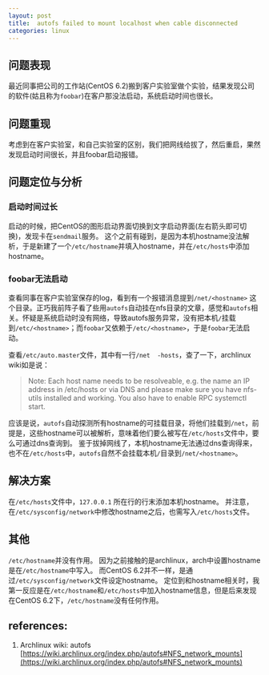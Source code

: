 ```yaml
---
layout: post
title:  autofs failed to mount localhost when cable disconnected
categories: linux
---
```


## 问题表现
最近同事把公司的工作站(CentOS 6.2)搬到客户实验室做个实验，结果发现公司的软件(姑且称为`foobar`)在客户那没法启动，系统启动时间也很长。

## 问题重现
考虑到在客户实验室，和自己实验室的区别，我们把网线给拔了，然后重启，果然发现启动时间很长，并且foobar启动报错。

## 问题定位与分析

### 启动时间过长
启动的时候，把CentOS的图形启动界面切换到文字启动界面(左右箭头即可切换)，发现卡在`sendmail`服务。
这个之前有碰到，是因为本机hostname没法解析，于是新建了一个`/etc/hostname`并填入hostname，并在`/etc/hosts`中添加 hostname。

### foobar无法启动
查看同事在客户实验室保存的log，看到有一个报错消息提到`/net/<hostname>` 这个目录。正巧我前阵子看了些用`autofs`自动挂在nfs目录的文章，感觉和`autofs`相关。怀疑是系统启动时没有网络，导致autofs服务异常，没有把本机`/`挂载到`/etc/<hostname>`；而`foobar`又依赖于`/etc/<hostname>`，于是`foobar`无法启动。

查看`/etc/auto.master`文件，其中有一行`/net  -hosts`，查了一下，archlinux wiki如是说：
> Note: Each host name needs to be resolveable, e.g. the name an IP address in /etc/hosts or via DNS and please make sure you have nfs-utils installed and working. You also have to enable RPC systemctl start.

应该是说，`autofs`自动探测所有hostname的可挂载目录，将他们挂载到`/net`，前提是，这些hostname可以被解析，意味着他们要么被写在`/etc/hosts`文件中，要么可通过dns查询到。
鉴于拔掉网线了，本机hostname无法通过dns查询得来，也不在`/etc/hosts`中，`autofs`自然不会挂载本机`/`目录到`/net/<hostname>`。

## 解决方案
在`/etc/hosts`文件中，`127.0.0.1` 所在行的行末添加本机hostname。
并注意，在`/etc/sysconfig/network`中修改hostname之后，也需写入`/etc/hosts`文件。

## 其他
`/etc/hostname`并没有作用。
因为之前接触的是archlinux，arch中设置hostname是在`/etc/hostname`中写入。
而CentOS 6.2并不一样，是通过`/etc/sysconfig/network`文件设定hostname。
定位到和hostname相关时，我第一反应是在`/etc/hostname`和`/etc/hosts`中加入hostname信息，但是后来发现在CentOS 6.2下，`/etc/hostname`没有任何作用。




## references:
1. Archlinux wiki: autofs
[https://wiki.archlinux.org/index.php/autofs#NFS_network_mounts](https://wiki.archlinux.org/index.php/autofs#NFS_network_mounts)
